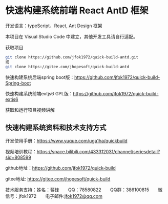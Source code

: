 # 快速构建系统前端 React AntD 框架

开发语言：typeScript，React, Ant Design 框架

本项目在 Visual Studio Code 中建立，其他开发工具请自行适配。

获取项目
```bash
git clone https://github.com/jfok1972/quick-build-antd.git
或
git clone https://gitee.com/jhopesoft/quick-build-antd
```

快速构建系统后端spring boot版：https://github.com/jfok1972/quick-build-Spring-boot

快速构建系统前端extjs6 GPL版：https://github.com/jfok1972/quick-build-extjs6

获取和运行项目视频讲解

## 快速构建系统资料和技术支持方式

开发使用手册：https://www.yuque.com/uga1ha/quickbuild

视频培训教程：https://space.bilibili.com/433312031/channel/seriesdetail?sid=808599

github地址：https://github.com/jfok1972/quick-build

gitee地址: https://gitee.com/jhopesoft/quick-build

技术服务支持：姓名：蒋锋　　QQ：78580822　　QQ群：386100815　　微信号：jfok1972　　电子邮件:jfok1972@qq.com
